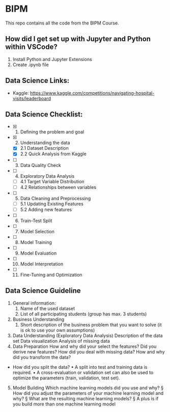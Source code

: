 # BIPM

This repo contains all the code from the BIPM Course.

## How did I get set up with Jupyter and Python within VSCode?

1. Install Python and Jupyter Extensions
2. Create .ipynb file

## Data Science Links:
- Kaggle: https://www.kaggle.com/competitions/navigating-hospital-visits/leaderboard

## Data Science Checklist:

- [x] 1. Defining the problem and goal
- [x] 2. Understanding the data
  - [x] 2.1 Dataset Description
  - [x] 2.2 Quick Analysis from Kaggle
- [ ] 3. Data Quality Check
- [ ] 4. Exploratory Data Analysis
  - [ ] 4.1 Target Variable Distribution 
  - [ ] 4.2 Relationships between variables
- [ ] 5. Data Cleaning and Preprocessing
  - [ ] 5.1 Updating Existing Features
  - [ ] 5.2 Adding new features
- [ ] 6. Train-Test Split
- [ ] 7. Model Selection
- [ ] 8. Model Training
- [ ] 9. Model Evaluation
- [ ] 10. Model Interpretation
- [ ] 11. Fine-Tuning and Optimization

## Data Science Guideline

1. General information:
   1. Name of the used dataset
   2. List of all participating students (group has max. 3 students)
2. Business Understanding
   1. Short description of the business problem that you want to solve (it is ok to use your own assumptions)
3. Data Understanding (Exploratory Data Analysis)
  Description of the data set
  Data visualization
  Analysis of missing data
5. Data Preparation
How and why did your select the features?
Did you derive new features?
How did you deal with missing data?
How and why did you transform the data?
- How did you split the data?
• A split into test and training data is required.
• A cross-evaluation or validation set can also be used to optimize the
parameters (train, validation, test set).
5. Model Building
Which machine learning models did you use and why?
§ How did you adjust the parameters of your machine learning model and why?
§ What are the resulting machine learning models?
§ A plus is if you build more than one machine learning model
